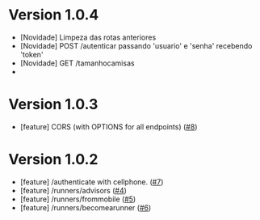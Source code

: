 # Version 1.0.4

* [Novidade] Limpeza das rotas anteriores
* [Novidade] POST /autenticar passando 'usuario' e 'senha' recebendo 'token'
* [Novidade] GET /tamanhocamisas
* 

# Version 1.0.3

* [feature] CORS (with OPTIONS for all endpoints) ([#8](i8))

# Version 1.0.2

* [feature] /authenticate with cellphone. ([#7](i7))
* [feature] /runners/advisors ([#4](i4))
* [feature] /runners/frommobile ([#5](i5))
* [feature] /runners/becomearunner ([#6](i6))
